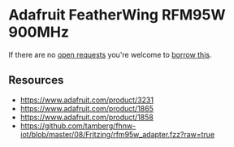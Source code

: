 # Adafruit FeatherWing RFM95W 900MHz
If there are no [open requests](../../../../issues?q=is%3Aissue+is%3Aopen+%22Adafruit+FeatherWing+RFM95W+900MHz%22) you're welcome to [borrow this](../../../../issues/new?title=Borrow+request+for+Adafruit+FeatherWing+RFM95W+900MHz&body=1+piece+of+%5Bthis%5D%28..%2Fblob%2Fmain%2F.%2FHardware%2FModules%2FAdafruit_FeatherWing_RFM95W_900MHz.md%29+for+~2+weeks.).

## Resources
- https://www.adafruit.com/product/3231
- https://www.adafruit.com/product/1865
- https://www.adafruit.com/product/1858
- https://github.com/tamberg/fhnw-iot/blob/master/08/Fritzing/rfm95w_adapter.fzz?raw=true
